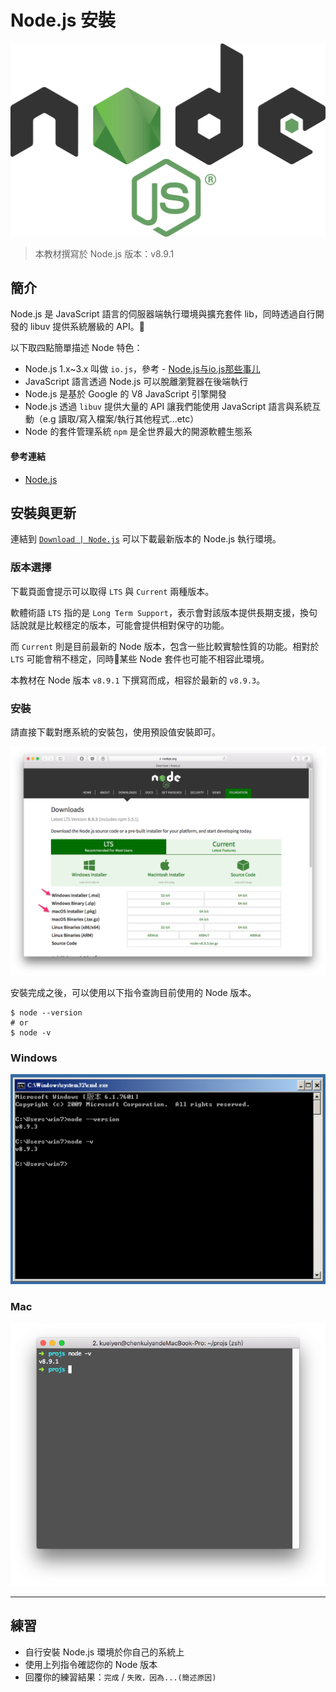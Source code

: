 #  Node.js 安裝

![](../img/nodejs-logo.png)

> 本教材撰寫於 Node.js 版本：v8.9.1

## 簡介

Node.js 是 JavaScript 語言的伺服器端執行環境與擴充套件 lib，同時透過自行開發的 libuv 提供系統層級的 API。

以下取四點簡單描述 Node 特色：

- Node.js 1.x~3.x 叫做 `io.js`，參考 - [Node.js与io.js那些事儿](http://www.infoq.com/cn/articles/node-js-and-io-js)
- JavaScript 語言透過 Node.js 可以脫離瀏覽器在後端執行
- Node.js 是基於 Google 的 V8 JavaScript 引擎開發
- Node.js 透過 `libuv` 提供大量的 API 讓我們能使用 JavaScript 語言與系統互動（e.g 讀取/寫入檔案/執行其他程式...etc）
- Node 的套件管理系統 `npm` 是全世界最大的開源軟體生態系

#### 參考連結
- [Node.js](https://nodejs.org/en/)

## 安裝與更新
連結到 [`Download | Node.js`](https://nodejs.org/en/download/) 可以下載最新版本的 Node.js 執行環境。

### 版本選擇

下載頁面會提示可以取得 `LTS` 與 `Current` 兩種版本。

軟體術語 `LTS` 指的是 `Long Term Support`，表示會對該版本提供長期支援，換句話說就是比較穩定的版本，可能會提供相對保守的功能。

而 `Current` 則是目前最新的 Node 版本，包含一些比較實驗性質的功能。相對於 `LTS` 可能會稍不穩定，同時某些 Node 套件也可能不相容此環境。

本教材在 Node 版本 `v8.9.1` 下撰寫而成，相容於最新的 `v8.9.3`。

### 安裝
請直接下載對應系統的安裝包，使用預設值安裝即可。

![](../img/node-download.png)

安裝完成之後，可以使用以下指令查詢目前使用的 Node 版本。

```shell
$ node --version
# or
$ node -v
```

### Windows
![](../img/node-version-windows.png)

### Mac
![](../img/node-version-mac.png)

---

## 練習
- 自行安裝 Node.js 環境於你自己的系統上
- 使用上列指令確認你的 Node 版本
- 回覆你的練習結果：`完成` / `失敗，因為...(簡述原因)`